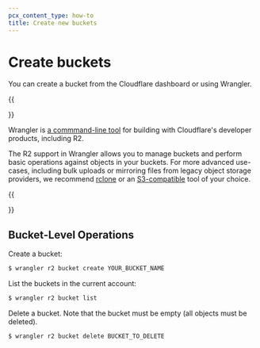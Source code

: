 ```yaml
---
pcx_content_type: how-to
title: Create new buckets
---
```


# Create buckets

You can create a bucket from the Cloudflare dashboard or using Wrangler.

{{<Aside type="note">}}

Wrangler is [a commmand-line tool](https://developers.cloudflare.com/workers/wrangler/install-and-update/) for building with Cloudflare's developer products, including R2.

The R2 support in Wrangler allows you to manage buckets and perform basic operations against objects in your buckets. For more advanced use-cases, including bulk uploads or mirroring files from legacy object storage providers, we recommend [rclone](https://developers.cloudflare.com/r2/examples/rclone/) or an [S3-compatible](https://developers.cloudflare.com/r2/api/s3/) tool of your choice. 

{{</Aside>}}

## Bucket-Level Operations

Create a bucket:

```sh
$ wrangler r2 bucket create YOUR_BUCKET_NAME
```

List the buckets in the current account:

```sh
$ wrangler r2 bucket list 
```
Delete a bucket. Note that the bucket must be empty (all objects must be deleted).

```sh
$ wrangler r2 bucket delete BUCKET_TO_DELETE
```
